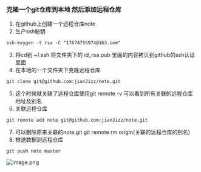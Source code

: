 ### 克隆一个git仓库到本地 然后添加远程仓库
1. 在github上创建一个远程仓库note 
2. 生产ssh秘钥 
```
ssh-keygen -t rsa -C "17674755974@163.com" 
```
3. 将cd到 ~/.ssh 将文件夹下的 id_rsa.pub 里面的内容拷贝到github的ssh认证里面
4. 在本地的一个文件夹下克隆远程仓库
```
git clone git@github.com:jianJizz/note.git
```
5. 这个时候就关联了远程仓库使用git remote -v 可以看到所有关联的远程仓库地址及别名
6. 关联远程仓库
```
git remote add note git@github.com:jianJizz/note.git
```
7. 可以删除原来关联的note.git git remote rm origin(关联的远程仓库的别名)
8. 推送数据到远程仓库
```
git push note master
```
![image.png](0)